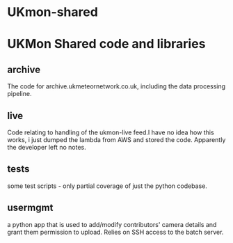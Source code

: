 # UKmon-shared
UKMon Shared code and libraries
===============================


archive
-------
The code for archive.ukmeteornetwork.co.uk, including the data processing pipeline.

live
----
Code relating to handling of the ukmon-live feed.I have no idea how this works, i just dumped the lambda
from AWS and stored the code. Apparently the developer left no notes. 

tests
-----
some test scripts - only partial coverage of just the python codebase. 

usermgmt
--------
a python app that is used to add/modify contributors' camera details and grant them permission to upload.
Relies on SSH access to the batch server. 



